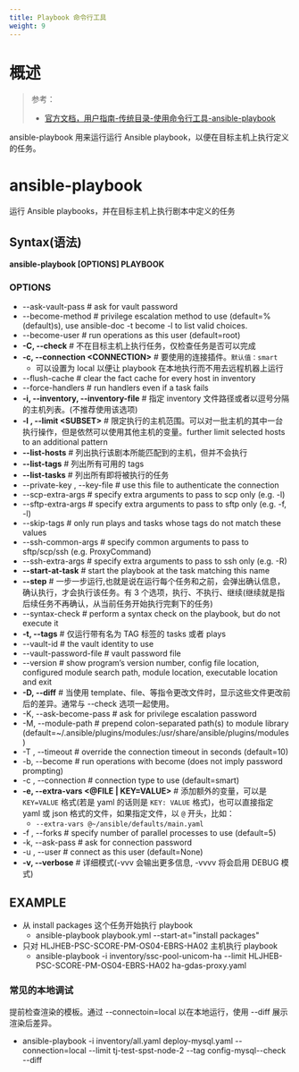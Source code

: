 ```yaml
---
title: Playbook 命令行工具
weight: 9
---
```


# 概述

> 参考：
> - [官方文档，用户指南-传统目录-使用命令行工具-ansible-playbook](https://docs.ansible.com/ansible/latest/cli/ansible-playbook.html)

ansible-playbook 用来运行运行 Ansible playbook，以便在目标主机上执行定义的任务。

# ansible-playbook

运行 Ansible playbooks，并在目标主机上执行剧本中定义的任务

## Syntax(语法)

**ansible-playbook \[OPTIONS] PLAYBOOK**

### OPTIONS

- --ask-vault-pass # ask for vault password
- --become-method # privilege escalation method to use (default=%(default)s), use ansible-doc -t become -l to list valid choices.
- --become-user # run operations as this user (default=root)
- **-C, --check** # 不在目标主机上执行任务，仅检查任务是否可以完成
- **-c, --connection \<CONNECTION>** # 要使用的连接插件。`默认值：smart`
	- 可以设置为 local 以便让 playbook 在本地执行而不用去远程机器上运行
- --flush-cache # clear the fact cache for every host in inventory
- --force-handlers # run handlers even if a task fails
- **-i, --inventory, --inventory-file** # 指定 inventory 文件路径或者以逗号分隔的主机列表。(不推荐使用该选项)
- **-l , --limit \<SUBSET>** # 限定执行的主机范围。可以对一批主机的其中一台执行操作，但是依然可以使用其他主机的变量。further limit selected hosts to an additional pattern
- **--list-hosts** # 列出执行该剧本所能匹配到的主机，但并不会执行
- **--list-tags** # 列出所有可用的 tags
- **--list-tasks** # 列出所有即将被执行的任务
- --private-key , --key-file # use this file to authenticate the connection
- --scp-extra-args # specify extra arguments to pass to scp only (e.g. -l)
- --sftp-extra-args # specify extra arguments to pass to sftp only (e.g. -f, -l)
- --skip-tags # only run plays and tasks whose tags do not match these values
- --ssh-common-args # specify common arguments to pass to sftp/scp/ssh (e.g. ProxyCommand)
- --ssh-extra-args # specify extra arguments to pass to ssh only (e.g. -R)
- **--start-at-task** # start the playbook at the task matching this name
- **--step** # 一步一步运行,也就是说在运行每个任务和之前，会弹出确认信息，确认执行，才会执行该任务。有 3 个选项，执行、不执行、继续(继续就是指后续任务不再确认，从当前任务开始执行完剩下的任务)
- --syntax-check # perform a syntax check on the playbook, but do not execute it
- **-t, --tags** # 仅运行带有名为 TAG 标签的 tasks 或者 plays
- --vault-id # the vault identity to use
- --vault-password-file # vault password file
- --version # show program’s version number, config file location, configured module search path, module location, executable location and exit
- **-D, --diff** # 当使用 template、file、等指令更改文件时，显示这些文件更改前后的差异。通常与 --check 选项一起使用。
- -K, --ask-become-pass # ask for privilege escalation password
- -M, --module-path # prepend colon-separated path(s) to module library (default=~/.ansible/plugins/modules:/usr/share/ansible/plugins/modules)
- -T , --timeout # override the connection timeout in seconds (default=10)
- -b, --become # run operations with become (does not imply password prompting)
- -c , --connection # connection type to use (default=smart)
- **-e, --extra-vars <@FILE | KEY=VALUE>** # 添加额外的变量，可以是 `KEY=VALUE` 格式(若是 yaml 的话则是 `KEY: VALUE` 格式)，也可以直接指定 yaml 或 json 格式的文件，如果指定文件，以 `@` 开头，比如：
  - `--extra-vars @~/ansible/defaults/main.yaml`
- -f , --forks # specify number of parallel processes to use (default=5)
- -k, --ask-pass # ask for connection password
- -u , --user # connect as this user (default=None)
- **-v, --verbose** # 详细模式(-vvv 会输出更多信息, -vvvv 将会启用 DEBUG 模式)

## EXAMPLE

- 从 install packages 这个任务开始执行 playbook
  - ansible-playbook playbook.yml --start-at="install packages"
- 只对 HLJHEB-PSC-SCORE-PM-OS04-EBRS-HA02 主机执行 playbook
  - ansible-playbook -i inventory/ssc-pool-unicom-ha --limit HLJHEB-PSC-SCORE-PM-OS04-EBRS-HA02 ha-gdas-proxy.yaml

### 常见的本地调试

提前检查渲染的模板。通过 --connectoin=local 以在本地运行，使用 --diff 展示渲染后差异。

- ansible-playbook -i inventory/all.yaml  deploy-mysql.yaml --connection=local --limit tj-test-spst-node-2 --tag config-mysql--check --diff
